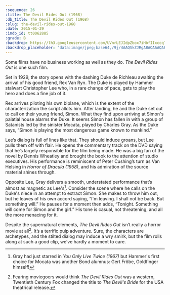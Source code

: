 ```yaml
---
:sequence: 26
:title: The Devil Rides Out (1968)
:db_title: The Devil Rides Out (1968)
:slug: the-devil-rides-out-1968
:date: 2015-01-29
:imdb_id: tt0062885
:grade: B
:backdrop: https://lh3.googleusercontent.com/UVnrLEJIdpZbox7iHbfIIxccqT0ickUlhkL_GeD21uadJsYiugDi0BCHV4PlQol9Sa04XRG22QW6=w1000-l75-rj
:backdrop_placeholder: "data:image/jpeg;base64,/9j/4AAQSkZJRgABAQAAAQABAAD/2wCEACgcHiMeGSgjISMtKygwPGRBPDc3PHtYXUlkkYCZlo+AjIqgtObDoKrarYqMyP/L2u71////m8H////6/+b9//gBKy0tPDU8dkFBdviljKX4+Pj4+Pj4+Pj4+Pj4+Oz4+Pj4+Pjs+Pj4+Pj4+Pj4+Pj4+Pj4+Pjs7Ozs7Oz47Oz47P/AABEIAAsAFAMBIgACEQEDEQH/xAAXAAADAQAAAAAAAAAAAAAAAAAABAUC/8QAIhAAAgIBAQkAAAAAAAAAAAAAAQIAAxFxBAUSITEyQVGB/8QAFQEBAQAAAAAAAAAAAAAAAAAAAQD/xAAUEQEAAAAAAAAAAAAAAAAAAAAA/9oADAMBAAIRAxEAPwCVSgbmYw/C1mCCVPn1NburR2UMoIJGc6x3bakooY1KELOAcfZFEPUwg3cdYSD/2Q=="
---
```

Some films have no business working as well as they do. _The Devil Rides Out_ is one such film.

Set in 1929, the story opens with the dashing Duke de Richleau awaiting the arrival of his good friend, Rex Van Ryn. The Duke is played by Hammer stalwart Christopher Lee who, in a rare change of pace, gets to play the hero and does a fine job of it.

Rex arrives piloting his own biplane, which is the extent of the characterization the script allots him.  After landing, he and the Duke set out to call on their young friend, Simon. What they find upon arriving at Simon's palatial house alarms the Duke. It seems Simon has fallen in with a group of Satanists led by the sinister Mocata, played by Charles Gray. As the Duke says, “Simon is playing the most dangerous game known to mankind.”

Lee’s dialog is full of lines like that. They should induce groans, but Lee pulls them off with flair. He opens the commentary track on the DVD saying that he’s largely responsible for the film being made. He was a big fan of the novel by Dennis Wheatley and brought the book to the attention of studio executives. His performance is reminiscent of Peter Cushing’s turn as Van Helsing in _Horror of Dracula (1958)_, and his admiration of the source material shines through.

Opposite Lee, Gray delivers a smooth, understated performance that’s almost as magnetic as Lee's[^1]. Consider the scene where he calls on the Duke's niece in an attempt to extract Simon. She makes to throw him out, but he leaves of his own accord saying, “I'm leaving. I shall not be back. But something will.” He pauses for a moment then adds, “Tonight. Something will come for Simon and the girl.” His tone is casual, not threatening, and all the more menacing for it.

Despite the supernatural elements, _The Devil Rides Out_  isn’t really a horror movie at all[^2]. It’s a terrific pulp adventure. Sure, the characters are archetypes, and the stilted dialog may induce a wry smirk, but the film rolls along at such a good clip, we’ve hardly a moment to care.

[^1]: Gray had just starred in _You Only Live Twice (1967)_ but Hammer's first choice for Mocata was another Bond alumnus: Gert Fröbe, Goldfinger himself!

[^2]: Fearing moviegoers would think _The Devil Rides Out_ was a western, Twentieth Century Fox changed the title to _The Devil's Bride_ for the USA theatrical release.
